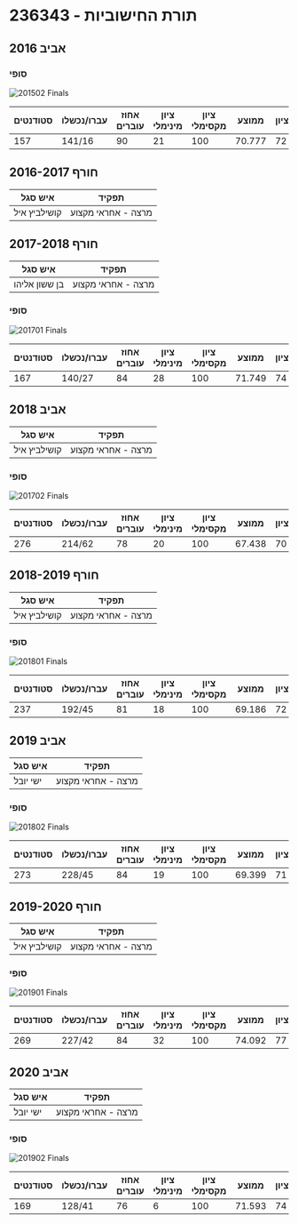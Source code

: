 # 236343 - תורת החישוביות

## אביב 2016

### סופי

![201502 Finals](201502/Finals.png)

| סטודנטים | עברו/נכשלו | אחוז עוברים | ציון מינימלי | ציון מקסימלי | ממוצע | חציון |
| ---- | ---- | ---- | ---- | ---- | ---- | ---- |
| 157 | 141/16 | 90 | 21 | 100 | 70.777 | 72 |

## חורף 2016-2017

| איש סגל | תפקיד |
| ---- | ---- |
| קושילביץ איל | מרצה - אחראי מקצוע |

## חורף 2017-2018

| איש סגל | תפקיד |
| ---- | ---- |
| בן ששון אליהו | מרצה - אחראי מקצוע |

### סופי

![201701 Finals](201701/Finals.png)

| סטודנטים | עברו/נכשלו | אחוז עוברים | ציון מינימלי | ציון מקסימלי | ממוצע | חציון |
| ---- | ---- | ---- | ---- | ---- | ---- | ---- |
| 167 | 140/27 | 84 | 28 | 100 | 71.749 | 74 |

## אביב 2018

| איש סגל | תפקיד |
| ---- | ---- |
| קושילביץ איל | מרצה - אחראי מקצוע |

### סופי

![201702 Finals](201702/Finals.png)

| סטודנטים | עברו/נכשלו | אחוז עוברים | ציון מינימלי | ציון מקסימלי | ממוצע | חציון |
| ---- | ---- | ---- | ---- | ---- | ---- | ---- |
| 276 | 214/62 | 78 | 20 | 100 | 67.438 | 70 |

## חורף 2018-2019

| איש סגל | תפקיד |
| ---- | ---- |
| קושילביץ איל | מרצה - אחראי מקצוע |

### סופי

![201801 Finals](201801/Finals.png)

| סטודנטים | עברו/נכשלו | אחוז עוברים | ציון מינימלי | ציון מקסימלי | ממוצע | חציון |
| ---- | ---- | ---- | ---- | ---- | ---- | ---- |
| 237 | 192/45 | 81 | 18 | 100 | 69.186 | 72 |

## אביב 2019

| איש סגל | תפקיד |
| ---- | ---- |
| ישי יובל | מרצה - אחראי מקצוע |

### סופי

![201802 Finals](201802/Finals.png)

| סטודנטים | עברו/נכשלו | אחוז עוברים | ציון מינימלי | ציון מקסימלי | ממוצע | חציון |
| ---- | ---- | ---- | ---- | ---- | ---- | ---- |
| 273 | 228/45 | 84 | 19 | 100 | 69.399 | 71 |

## חורף 2019-2020

| איש סגל | תפקיד |
| ---- | ---- |
| קושילביץ איל | מרצה - אחראי מקצוע |

### סופי

![201901 Finals](201901/Finals.png)

| סטודנטים | עברו/נכשלו | אחוז עוברים | ציון מינימלי | ציון מקסימלי | ממוצע | חציון |
| ---- | ---- | ---- | ---- | ---- | ---- | ---- |
| 269 | 227/42 | 84 | 32 | 100 | 74.092 | 77 |

## אביב 2020

| איש סגל | תפקיד |
| ---- | ---- |
| ישי יובל | מרצה - אחראי מקצוע |

### סופי

![201902 Finals](201902/Finals.png)

| סטודנטים | עברו/נכשלו | אחוז עוברים | ציון מינימלי | ציון מקסימלי | ממוצע | חציון |
| ---- | ---- | ---- | ---- | ---- | ---- | ---- |
| 169 | 128/41 | 76 | 6 | 100 | 71.593 | 74 |

